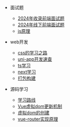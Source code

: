 * 面试题

  * [2024年收录前端面试题](/InterviewQuestions/Front-end-interview.md)
  * [2024年线下前端面试题](/InterviewQuestions/On-siteInterview.md)
  * [js原理](/js/JSprinciple.md)


* web开发

  * [css的学习之路](/css/css.md)
  * [uni-app开发速查](/css/uniAppCss.md)
  * [ts学习](/tsLearning/example.md)
  * [next学习](/React/next/learning.md)
  * [打包构建](/build/pnpm.md)


* 源码学习

    * [学习路线](/vuePrinciple/day01.md)
    * [Vue虚拟dom更新机制](/vuePrinciple/day02.md)
    * [虚拟dom的创建](/vuePrinciple/day03.md)
    * [vue-router实现原理](/vuePrinciple/day04.md)